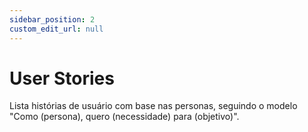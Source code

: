 ```yaml
---
sidebar_position: 2
custom_edit_url: null
---
```


# User Stories

Lista histórias de usuário com base nas personas, seguindo o modelo "Como (persona), quero (necessidade) para (objetivo)".

